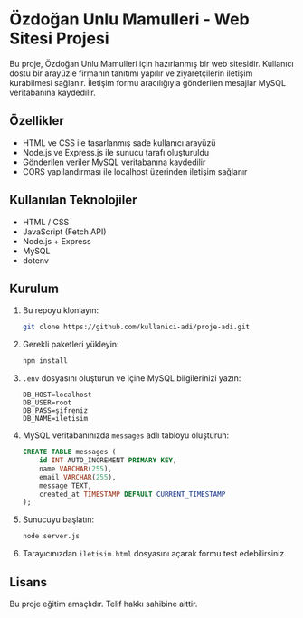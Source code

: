 # Özdoğan Unlu Mamulleri - Web Sitesi Projesi

Bu proje, Özdoğan Unlu Mamulleri için hazırlanmış bir web sitesidir. Kullanıcı dostu bir arayüzle firmanın tanıtımı yapılır ve ziyaretçilerin iletişim kurabilmesi sağlanır. İletişim formu aracılığıyla gönderilen mesajlar MySQL veritabanına kaydedilir.

## Özellikler

- HTML ve CSS ile tasarlanmış sade kullanıcı arayüzü
- Node.js ve Express.js ile sunucu tarafı oluşturuldu
- Gönderilen veriler MySQL veritabanına kaydedilir
- CORS yapılandırması ile localhost üzerinden iletişim sağlanır

## Kullanılan Teknolojiler

- HTML / CSS
- JavaScript (Fetch API)
- Node.js + Express
- MySQL
- dotenv

## Kurulum

1. Bu repoyu klonlayın:

   ```bash
   git clone https://github.com/kullanici-adi/proje-adi.git
   ```

2. Gerekli paketleri yükleyin:

   ```bash
   npm install
   ```

3. `.env` dosyasını oluşturun ve içine MySQL bilgilerinizi yazın:

   ```env
   DB_HOST=localhost
   DB_USER=root
   DB_PASS=şifreniz
   DB_NAME=iletisim
   ```

4. MySQL veritabanınızda `messages` adlı tabloyu oluşturun:

   ```sql
   CREATE TABLE messages (
       id INT AUTO_INCREMENT PRIMARY KEY,
       name VARCHAR(255),
       email VARCHAR(255),
       message TEXT,
       created_at TIMESTAMP DEFAULT CURRENT_TIMESTAMP
   );
   ```

5. Sunucuyu başlatın:

   ```bash
   node server.js
   ```

6. Tarayıcınızdan `iletisim.html` dosyasını açarak formu test edebilirsiniz.

## Lisans

Bu proje eğitim amaçlıdır. Telif hakkı sahibine aittir.
